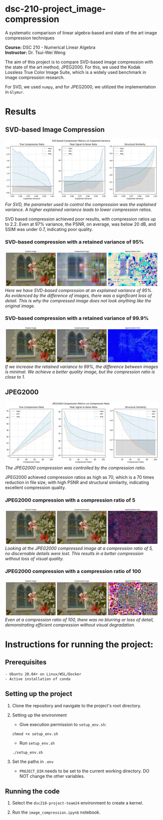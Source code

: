 # dsc-210-project_image-compression

A systematic comparison of linear algebra-based and state of the art image compression techniques

**Course:** DSC 210 - Numerical Linear Algebra  
**Instructor:** Dr. Tsui-Wei Weng

The aim of this project is to compare SVD-based image compression with the state of the art method, JPEG2000. For this, we used the Kodak Lossless True Color Image Suite, which is a widely used benchmark in image compression research.

For SVD, we used `numpy`, and for JPEG2000, we utilized the implementation in `Glymur`. 


# Results

## SVD-based Image Compression
![SVD Metrics](assets/svd_metrics.png)  
*For SVD, the parameter used to control the compression was the explained variance. A higher explained variance leads to lower compression ratios.*

SVD based compression achieved poor results, with compression ratios up to 2.2. Even at 97% variance, the PSNR, on average, was below 20 dB, and SSIM was under 0.7, indicating poor quality.

### SVD-based compression with a retained variance of 95%
![SVD 95% Comparison](assets/svd_95_comparison.png)  
*Here we have SVD-based compression at an explained variance of 95%. As evidenced by the difference of images, there was a significant loss of detail. This is why the compressed image does not look anything like the original image.*

### SVD-based compression with a retained variance of 99.9%
![SVD 99.9% Comparison](assets/svd_999_comparison.png)  
*If we increase the retained variance to 99%, the difference between images is minimal. We achieve a better quality image, but the compression ratio is close to 1.*

## JPEG2000
![JPEG2000 Metrics](assets/jp2_metrics.png)  
*The JPEG2000 compression was controlled by the compression ratio.*

JPEG2000 achieved compression ratios as high as 70, which is a 70 times reduction in file size, with high PSNR and structural similarity, indicating excellent compression quality.

### JPEG2000 compression with a compression ratio of 5
![JPEG2000 Compression Ratio 5](assets/jp2k_5_comparison.png)  
*Looking at the JPEG2000 compressed image at a compression ratio of 5, no discernable details were lost. This results in a better compression without loss of visual quality.*

### JPEG2000 compression with a compression ratio of 100
![JPEG2000 Compression Ratio 100](assets/jp2k_100_comparison.png)  
*Even at a compression ratio of 100, there was no blurring or loss of detail, demonstrating efficient compression without visual degradation.*


# Instructions for running the project:
## Prerequisites
    - Ubuntu 20.04+ on Linux/WSL/Docker
    - Active installation of conda

## Setting up the project
1. Clone the repository and navigate to the project's root directory.

2. Setting up the environment
    - Give execution permission to `setup_env.sh`:
    ```
    chmod +x setup_env.sh
    ```

    - Run `setup_env.sh`
    ```
    ./setup_env.sh
    ```

3. Set the paths in `.env`
    - `PROJECT_DIR` needs to be set to the current working directory. DO NOT change the other variables.

## Running the code
1. Select the `dsc210-project-team24` environment to create a kernel.

2. Run the `image_compression.ipynb` notebook.
